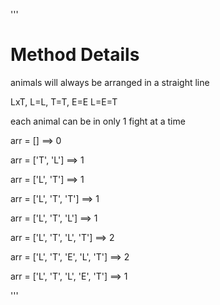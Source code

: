 
'''
# Method Details


animals will always be arranged in a straight line

LxT,
L=L, T=T, E=E
L=E=T

each animal can be in only 1 fight at a time

arr = [] ==> 0

arr = ['T', 'L'] ==> 1

arr = ['L', 'T'] ==> 1

arr = ['L', 'T', 'T'] ==> 1

arr = ['L', 'T', 'L'] ==> 1

arr = ['L', 'T', 'L', 'T'] ==> 2

arr = ['L', 'T', 'E', 'L', 'T'] ==> 2

arr = ['L', 'T', 'L', 'E', 'T'] ==> 1

'''
